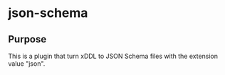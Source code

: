 json-schema
===========

Purpose
-------

This is a plugin that turn xDDL to JSON Schema files with the extension value "json".